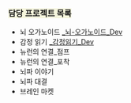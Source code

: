 
### <span style="background:#f5f5dc">담당 프로젝트 목록</span>

- 뇌 오가노이드 [_뇌-오가노이드_Dev](_뇌-오가노이드_Dev.md)
- 감정 읽기 [_감정읽기_Dev](_감정읽기_Dev.md)
- 뉴런의 연결_점프
- 뉴런의 연결_포착
- 뇌파 이야기
- 뇌파 대결
- 브레인 마켓